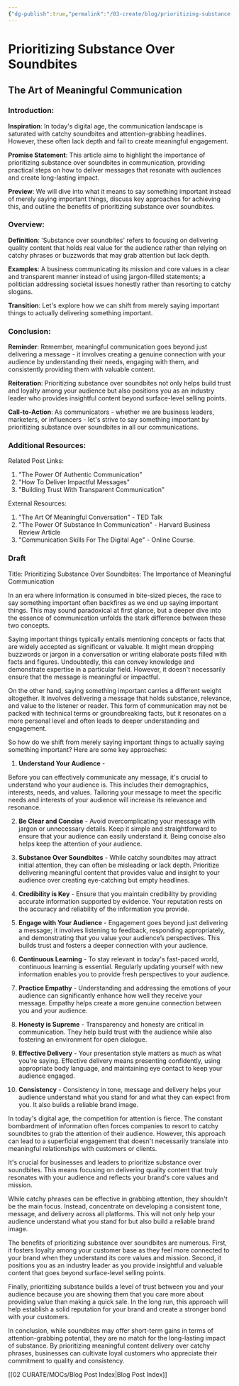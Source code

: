 ```yaml
---
{"dg-publish":true,"permalink":"/03-create/blog/prioritizing-substance-over-soundbites/","tags":["engagement","audience"]}
---
```




# Prioritizing Substance Over Soundbites
## The Art of Meaningful Communication

### Introduction:

**Inspiration**: In today's digital age, the communication landscape is saturated with catchy soundbites and attention-grabbing headlines. However, these often lack depth and fail to create meaningful engagement.

**Promise Statement**: This article aims to highlight the importance of prioritizing substance over soundbites in communication, providing practical steps on how to deliver messages that resonate with audiences and create long-lasting impact.

**Preview**: We will dive into what it means to say something important instead of merely saying important things, discuss key approaches for achieving this, and outline the benefits of prioritizing substance over soundbites.

### Overview:

**Definition**: 'Substance over soundbites' refers to focusing on delivering quality content that holds real value for the audience rather than relying on catchy phrases or buzzwords that may grab attention but lack depth.

**Examples**: A business communicating its mission and core values in a clear and transparent manner instead of using jargon-filled statements; a politician addressing societal issues honestly rather than resorting to catchy slogans.

**Transition**: Let's explore how we can shift from merely saying important things to actually delivering something important.

### Conclusion:

**Reminder**: Remember, meaningful communication goes beyond just delivering a message - it involves creating a genuine connection with your audience by understanding their needs, engaging with them, and consistently providing them with valuable content.

**Reiteration**: Prioritizing substance over soundbites not only helps build trust and loyalty among your audience but also positions you as an industry leader who provides insightful content beyond surface-level selling points. 

**Call-to-Action**: As communicators - whether we are business leaders, marketers, or influencers - let's strive to say something important by prioritizing substance over soundbites in all our communications. 

### Additional Resources:

Related Post Links:
1) "The Power Of Authentic Communication"
2) "How To Deliver Impactful Messages"
3) "Building Trust With Transparent Communication"

External Resources:
1) "The Art Of Meaningful Conversation" - TED Talk
2) "The Power Of Substance In Communication" - Harvard Business Review Article
3) "Communication Skills For The Digital Age" - Online Course.


### Draft 
Title: Prioritizing Substance Over Soundbites: The Importance of Meaningful Communication

In an era where information is consumed in bite-sized pieces, the race to say something important often backfires as we end up saying important things. This may sound paradoxical at first glance, but a deeper dive into the essence of communication unfolds the stark difference between these two concepts. 

Saying important things typically entails mentioning concepts or facts that are widely accepted as significant or valuable. It might mean dropping buzzwords or jargon in a conversation or writing elaborate posts filled with facts and figures. Undoubtedly, this can convey knowledge and demonstrate expertise in a particular field. However, it doesn't necessarily ensure that the message is meaningful or impactful. 

On the other hand, saying something important carries a different weight altogether. It involves delivering a message that holds substance, relevance, and value to the listener or reader. This form of communication may not be packed with technical terms or groundbreaking facts, but it resonates on a more personal level and often leads to deeper understanding and engagement.

So how do we shift from merely saying important things to actually saying something important? Here are some key approaches:

1) **Understand Your Audience** -

 Before you can effectively communicate any message, it's crucial to understand who your audience is. This includes their demographics, interests, needs, and values. Tailoring your message to meet the specific needs and interests of your audience will increase its relevance and resonance.

2) **Be Clear and Concise** -
Avoid overcomplicating your message with jargon or unnecessary details. Keep it simple and straightforward to ensure that your audience can easily understand it. Being concise also helps keep the attention of your audience.

3) **Substance Over Soundbites** - 
While catchy soundbites may attract initial attention, they can often be misleading or lack depth. Prioritize delivering meaningful content that provides value and insight to your audience over creating eye-catching but empty headlines.

4) **Credibility is Key** - 
Ensure that you maintain credibility by providing accurate information supported by evidence. Your reputation rests on the accuracy and reliability of the information you provide.

5) **Engage with Your Audience** -
Engagement goes beyond just delivering a message; it involves listening to feedback, responding appropriately, and demonstrating that you value your audience’s perspectives. This builds trust and fosters a deeper connection with your audience.

6) **Continuous Learning** -
To stay relevant in today's fast-paced world, continuous learning is essential. Regularly updating yourself with new information enables you to provide fresh perspectives to your audience.

7) **Practice Empathy** - 
Understanding and addressing the emotions of your audience can significantly enhance how well they receive your message. Empathy helps create a more genuine connection between you and your audience.

8) **Honesty is Supreme** - 
Transparency and honesty are critical in communication. They help build trust with the audience while also fostering an environment for open dialogue.
  
9) **Effective Delivery** -
Your presentation style matters as much as what you're saying. Effective delivery means presenting confidently, using appropriate body language, and maintaining eye contact to keep your audience engaged.

10) **Consistency** - 
Consistency in tone, message and delivery helps your audience understand what you stand for and what they can expect from you. It also builds a reliable brand image.

 In today's digital age, the competition for attention is fierce. The constant bombardment of information often forces companies to resort to catchy soundbites to grab the attention of their audience. However, this approach can lead to a superficial engagement that doesn't necessarily translate into meaningful relationships with customers or clients.

It's crucial for businesses and leaders to prioritize substance over soundbites. This means focusing on delivering quality content that truly resonates with your audience and reflects your brand's core values and mission.

While catchy phrases can be effective in grabbing attention, they shouldn't be the main focus. Instead, concentrate on developing a consistent tone, message, and delivery across all platforms. This will not only help your audience understand what you stand for but also build a reliable brand image.

The benefits of prioritizing substance over soundbites are numerous. First, it fosters loyalty among your customer base as they feel more connected to your brand when they understand its core values and mission. Second, it positions you as an industry leader as you provide insightful and valuable content that goes beyond surface-level selling points.

Finally, prioritizing substance builds a level of trust between you and your audience because you are showing them that you care more about providing value than making a quick sale. In the long run, this approach will help establish a solid reputation for your brand and create a stronger bond with your customers.

In conclusion, while soundbites may offer short-term gains in terms of attention-grabbing potential, they are no match for the long-lasting impact of substance. By prioritizing meaningful content delivery over catchy phrases, businesses can cultivate loyal customers who appreciate their commitment to quality and consistency.




[[02 CURATE/MOCs/Blog Post Index\|Blog Post Index]]